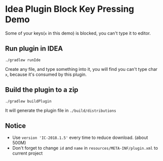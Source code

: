 Idea Plugin Block Key Pressing Demo
===================================

Some of your keys(`x` in this demo) is blocked, you can't type it to editor.

Run plugin in IDEA
------------------

```
./gradlew runIde
```

Create any file, and type something into it, you will find you can't type char `x`, because it's consumed by this plugin.

Build the plugin to a zip
-------------------------

```
./gradlew buildPlugin
```

It will generate the plugin file in `./build/distributions`

Notice
-------

- Use `version 'IC-2018.1.5'` every time to reduce download. (about 500M)
- Don't forget to change `id` and `name` in `resources/META-INF/plugin.xml` to current project